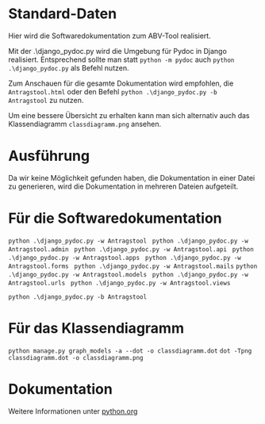 # Standard-Daten


Hier wird die Softwaredokumentation zum ABV-Tool realisiert.

Mit der .\django_pydoc.py wird die Umgebung für Pydoc in Django realisiert. Entsprechend sollte man statt `python -m pydoc` auch `python .\django_pydoc.py` als Befehl nutzen.

Zum Anschauen für die gesamte Dokumentation wird empfohlen, die `Antragstool.html` oder den Befehl `python .\django_pydoc.py -b Antragstool` zu nutzen.

Um eine bessere Übersicht zu erhalten kann man sich alternativ auch das Klassendiagramm `classdiagramm.png` ansehen.

# Ausführung

Da wir keine Möglichkeit gefunden haben, die Dokumentation in einer Datei zu generieren, wird die Dokumentation in mehreren Dateien aufgeteilt.

# Für die Softwaredokumentation #

`python .\django_pydoc.py -w Antragstool `
`python .\django_pydoc.py -w Antragstool.admin `
`python .\django_pydoc.py -w Antragstool.api `
`python .\django_pydoc.py -w Antragstool.apps `
`python .\django_pydoc.py -w Antragstool.forms `
`python .\django_pydoc.py -w Antragstool.mails`
`python .\django_pydoc.py -w Antragstool.models `
`python .\django_pydoc.py -w Antragstool.urls `
`python .\django_pydoc.py -w Antragstool.views `

`python .\django_pydoc.py -b Antragstool `

# Für das Klassendiagramm #

`python manage.py graph_models -a --dot -o classdiagramm.dot`
`dot -Tpng classdiagramm.dot -o classdiagramm.png`

# Dokumentation

Weitere Informationen unter [python.org](https://docs.python.org/3/library/pydoc.html)